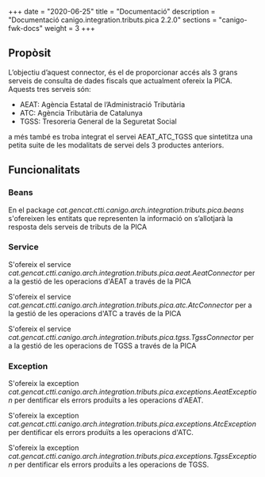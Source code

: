 +++
date        = "2020-06-25"
title       = "Documentació"
description = "Documentació canigo.integration.tributs.pica 2.2.0"
sections    = "canigo-fwk-docs"
weight      = 3
+++

## Propòsit

L’objectiu d’aquest connector, és el de proporcionar accés als 3 grans serveis de consulta de dades fiscals que actualment ofereix la PICA. Aquests tres serveis són:

* AEAT: Agència Estatal de l’Administració Tributària
* ATC: Agència Tributària de Catalunya
* TGSS: Tresoreria General de la Seguretat Social

a més també es troba integrat el servei AEAT_ATC_TGSS que sintetitza una petita suite de les modalitats de servei dels 3 productes anteriors.

## Funcionalitats

### Beans

En el package *cat.gencat.ctti.canigo.arch.integration.tributs.pica.beans* s'ofereixen les entitats que representen la informació on s’allotjarà la resposta dels serveis de tributs de la PICA

### Service

S'ofereix el service *cat.gencat.ctti.canigo.arch.integration.tributs.pica.aeat.AeatConnector* per a la gestió de les operacions d'AEAT a través de la PICA

S'ofereix el service *cat.gencat.ctti.canigo.arch.integration.tributs.pica.atc.AtcConnector* per a la gestió de les operacions d'ATC a través de la PICA

S'ofereix el service *cat.gencat.ctti.canigo.arch.integration.tributs.pica.tgss.TgssConnector* per a la gestió de les operacions de TGSS a través de la PICA

### Exception

S'ofereix la exception *cat.gencat.ctti.canigo.arch.integration.tributs.pica.exceptions.AeatException* per dentificar els errors produïts a les operacions d'AEAT.

S'ofereix la exception *cat.gencat.ctti.canigo.arch.integration.tributs.pica.exceptions.AtcException* per dentificar els errors produïts a les operacions d'ATC.

S'ofereix la exception *cat.gencat.ctti.canigo.arch.integration.tributs.pica.exceptions.TgssException* per dentificar els errors produïts a les operacions de TGSS.
